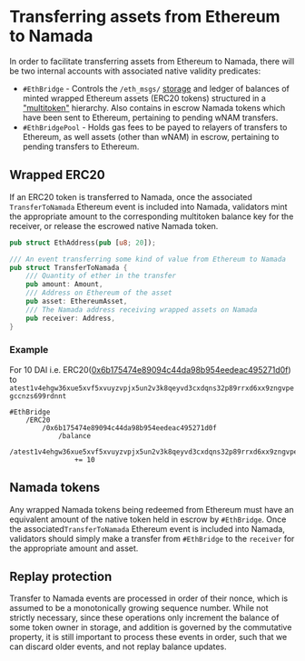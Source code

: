 # Transferring assets from Ethereum to Namada

In order to facilitate transferring assets from Ethereum to Namada, there
will be two internal accounts with associated native validity predicates:

- `#EthBridge` - Controls the `/eth_msgs/` [storage](ethereum_events_attestation.md#storage)
  and ledger of balances of minted wrapped Ethereum assets (ERC20 tokens) structured in a
  ["multitoken"](https://github.com/anoma/anoma/issues/1102) hierarchy.
  Also contains in escrow Namada tokens which have been sent to Ethereum,
  pertaining to pending wNAM transfers.
- `#EthBridgePool` - Holds gas fees to be payed to relayers of transfers to Ethereum,
  as well assets (other than wNAM) in escrow, pertaining to pending transfers to
  Ethereum.

## Wrapped ERC20

If an ERC20 token is transferred to Namada, once the associated 
`TransferToNamada` Ethereum event is included into Namada, validators mint 
the appropriate amount to the corresponding  multitoken balance key for 
the receiver, or release the escrowed native Namada token.

```rust
pub struct EthAddress(pub [u8; 20]);

/// An event transferring some kind of value from Ethereum to Namada
pub struct TransferToNamada {
    /// Quantity of ether in the transfer
    pub amount: Amount,
    /// Address on Ethereum of the asset
    pub asset: EthereumAsset,
    /// The Namada address receiving wrapped assets on Namada
    pub receiver: Address,
}
```

### Example

For 10 DAI i.e. ERC20([0x6b175474e89094c44da98b954eedeac495271d0f](https://etherscan.io/token/0x6b175474e89094c44da98b954eedeac495271d0f)) to `atest1v4ehgw36xue5xvf5xvuyzvpjx5un2v3k8qeyvd3cxdqns32p89rrxd6xx9zngvpegccnzs699rdnnt`
```
#EthBridge
    /ERC20
        /0x6b175474e89094c44da98b954eedeac495271d0f
            /balance
                /atest1v4ehgw36xue5xvf5xvuyzvpjx5un2v3k8qeyvd3cxdqns32p89rrxd6xx9zngvpegccnzs699rdnnt 
                += 10
```

## Namada tokens

Any wrapped Namada tokens being redeemed from Ethereum must have an 
equivalent amount of the native token held in escrow by `#EthBridge`.
Once the associated`TransferToNamada` Ethereum event is included into 
Namada, validators should simply make a transfer from `#EthBridge` to
the `receiver` for the appropriate amount and asset.

## Replay protection

Transfer to Namada events are processed in order of their nonce, which
is assumed to be a monotonically growing sequence number. While not
strictly necessary, since these operations only increment the balance
of some token owner in storage, and addition is governed by the
commutative property, it is still important to process these events in
order, such that we can discard older events, and not replay balance
updates.
